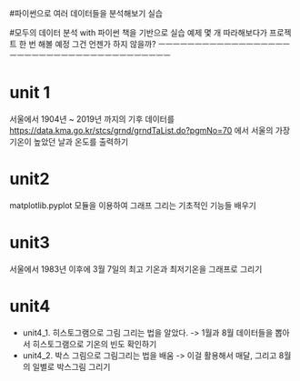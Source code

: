 #파이썬으로 여러 데이터들을 분석해보기 실습

#모두의 데이터 분석 with 파이썬 책을 기반으로 실습 예제 몇 개 따라해보다가 프로젝트 한 번 해볼 예정
그건 언젠가 하지 않을까?
ㅡㅡㅡㅡㅡㅡㅡㅡㅡㅡㅡㅡㅡㅡㅡㅡㅡㅡㅡㅡㅡㅡㅡㅡㅡㅡㅡㅡㅡㅡㅡㅡㅡㅡㅡㅡㅡㅡㅡㅡ

# unit 1
서울에서 1904년 ~ 2019년 까지의 기후 데이터를 
https://data.kma.go.kr/stcs/grnd/grndTaList.do?pgmNo=70
에서 서울의 가장 기온이 높았던 날과 온도를 출력하기

# unit2
matplotlib.pyplot 모듈을 이용하여 그래프 그리는 기초적인 기능들 배우기

# unit3
서울에서 1983년 이후에 3월 7일의 최고 기온과 최저기온을 그래프로 그리기

# unit4
- unit4_1. 히스토그램으로 그림 그리는 법을 알았다. -> 1월과 8월 데이터들을 뽑아서 히스토그램으로 기온의 빈도 확인하기
- unit4_2. 박스 그림으로 그림그리는 법을 배움 -> 이걸 활용해서 매달, 그리고 8월의 일별로 박스그림 그리기
